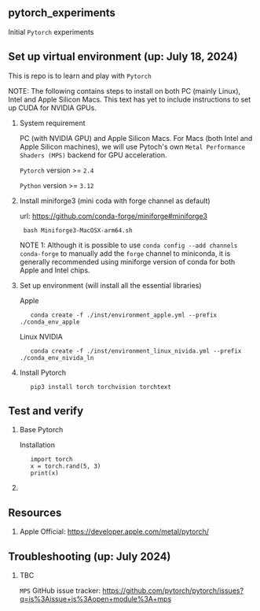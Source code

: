 ## pytorch_experiments
Initial `Pytorch` experiments

## Set up virtual environment (up: July 18, 2024)

This is repo is to learn and play with `Pytorch`

NOTE: The following contains steps to install on both PC (mainly Linux), Intel and Apple Silicon Macs. This text has yet to include instructions to set up CUDA for NVIDIA GPUs. 

1. System requirement

    PC (with NVIDIA GPU) and Apple Silicon Macs. For Macs (both Intel and Apple Silicon machines), we will use Pytoch's own `Metal Performance Shaders (MPS)` backend for GPU acceleration. 

    `Pytorch` version >= `2.4`

    `Python` version >= `3.12`


2. Install miniforge3 (mini coda with forge channel as default)

   url: <https://github.com/conda-forge/miniforge#miniforge3>

        bash Miniforge3-MacOSX-arm64.sh

   NOTE 1: Although it is possible to use `conda config --add channels conda-forge`  to manually add the `forge` channel to miniconda, it is generally recommended using miniforge version of conda for both Apple and Intel chips.

3. Set up environment (will install all the essential libraries)


     Apple
     
          conda create -f ./inst/environment_apple.yml --prefix ./conda_env_apple

     Linux NVIDIA

          conda create -f ./inst/environment_linux_nivida.yml --prefix ./conda_env_nivida_ln


4. Install Pytorch

          pip3 install torch torchvision torchtext

## Test and verify

1. Base Pytorch

     Installation

          import torch
          x = torch.rand(5, 3)
          print(x)

2. 


## Resources

1. Apple Official: <https://developer.apple.com/metal/pytorch/>


## Troubleshooting (up: July 2024)

1. TBC

     `MPS` GitHub issue tracker: <https://github.com/pytorch/pytorch/issues?q=is%3Aissue+is%3Aopen+module%3A+mps>